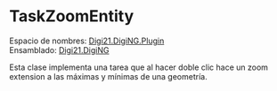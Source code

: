 # TaskZoomEntity

Espacio de nombres: [Digi21.DigiNG.Plugin](../)  
Ensamblado: [Digi21.DigiNG](../../digi21.diging/)

Esta clase implementa una tarea que al hacer doble clic hace un zoom extension a las máximas y mínimas de una geometría.



